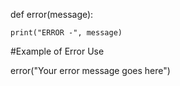def error(message):
    
    print("ERROR -", message)


#Example of Error Use

error("Your error message goes here")
